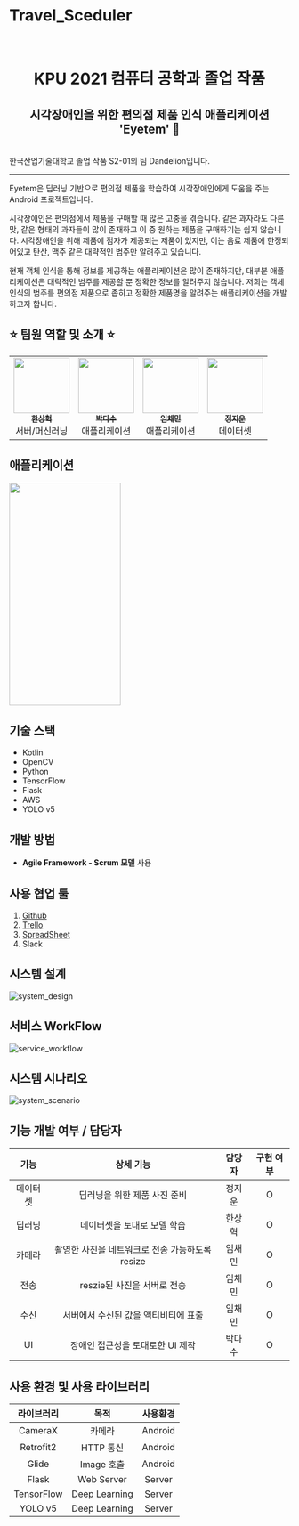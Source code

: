 # Travel_Sceduler
<br>
<h1 align="center"> KPU 2021 컴퓨터 공학과 졸업 작품 </h1>
<h2 align="center"> 시각장애인을 위한 편의점 제품 인식 애플리케이션 'Eyetem' 🏪  </h2>
<br>
한국산업기술대학교 졸업 작품 S2-01의 팀 Dandelion입니다. 

---

Eyetem은 딥러닝 기반으로 편의점 제품을 학습하여 시각장애인에게 도움을 주는 Android 프로젝트입니다. 

시각장애인은 편의점에서 제품을 구매할 때 많은 고충을 겪습니다. 같은 과자라도 다른 맛, 같은 형태의 과자들이 많이 존재하고 이 중 원하는 제품을 구매하기는 쉽지 않습니다. 시각장애인을 위해 제품에 점자가 제공되는 제품이 있지만, 이는 음료 제품에 한정되어있고 탄산, 맥주 같은 대략적인 범주만 알려주고 있습니다.

현재 객체 인식을 통해 정보를 제공하는 애플리케이션은 많이 존재하지만, 대부분 애플리케이션은 대략적인 범주를 제공할 뿐 정확한 정보를 알려주지 않습니다. 저희는 객체 인식의 범주를 편의점 제품으로 좁히고 정확한 제품명을 알려주는 애플리케이션을 개발하고자 합니다.




## ⭐️ **팀원 역할 및 소개** ⭐️

<table>
  <tr>
    <td align="center"><a href="https://github.com/contea95"><img src="https://avatars1.githubusercontent.com/u/64491659?s=400&u=3c39d4f9b95c74c1474c8cc90706155d600f00b8&v=4" width="100px;" alt=""/><br /><sub><b>한상혁</b></sub></a><br />서버/머신러닝</td>
    <td align="center"><a href="https://github.com/dasoopark"><img src="https://avatars3.githubusercontent.com/u/51106039?s=400&u=5c86308a2fa6e33b84bd1623658ffbb3cb19b960&v=4" width="100px;" alt=""/><br /><sub><b>박다수</b></sub></a><br />애플리케이션</td>
    <td align="center"><a href="https://github.com/1007ChaeMin"><img src="https://avatars0.githubusercontent.com/u/19782958?s=400&v=4" width="100px;" alt=""/><br /><sub><b>임채민</b></sub></a><br />애플리케이션</td>
    <td align="center"><a href="https://github.com/Jiwoon22"><img src="https://avatars1.githubusercontent.com/u/51106092?s=400&u=0e2a843114fc9ea40a85f702b4d56657bf4ea481&v=4" width="100px;" alt=""/><br /><sub><b>정지운</b></sub></a><br />데이터셋</td>
  </tr>
</table>

## 애플리케이션 

<img src="./Document/데모.gif" width="200" height="400"/>

## 기술 스택

* Kotlin
* OpenCV
* Python
* TensorFlow
* Flask
* AWS
* YOLO v5


## 개발 방법

- **Agile Framework - Scrum 모델** 사용

## 사용 협업 툴

1. [Github](https://github.com/kpuce2021/Dandelion)
2. [Trello](https://trello.com/b/BMWAK0oT)
3. [SpreadSheet](https://docs.google.com/spreadsheets/d/1auyVjzKxb7iPgwjhEjFhaKm2PBqUoI8BcHxVw9EPz6k/edit?usp=sharing)
4. Slack


## 시스템 설계

![system_design](./Document/210123시스템설계_목표버전.png)


## 서비스 WorkFlow

![service_workflow](./Document/서비스_워크플로우.png)


## 시스템 시나리오

![system_scenario](./Document/시스템_시나리오.png)

## 기능 개발 여부 / 담당자

|   기능   |                    상세 기능                    | 담당자 | 구현 여부 |
| :------: | :---------------------------------------------: | :----: | :-------: |
| 데이터셋 |          딥러닝을 위한 제품 사진 준비           | 정지운 |     O     |
|  딥러닝  |           데이터셋을 토대로 모델 학습           | 한상혁 |     O     |
|  카메라  | 촬영한 사진을 네트워크로 전송 가능하도록 resize | 임채민 |     O     |
|   전송   |           reszie된 사진을 서버로 전송           | 임채민 |     O     |
|   수신   |      서버에서 수신된 값을 액티비티에 표출       | 임채민 |     O     |
|    UI    |        장애인 접근성을 토대로한 UI 제작         | 박다수 |     O     |



## 사용 환경 및 사용 라이브러리

| 라이브러리 |     목적      | 사용환경 |
| :--------: | :-----------: | :------: |
|  CameraX   |    카메라     | Android  |
| Retrofit2  |   HTTP 통신   | Android  |
|   Glide    |  Image 호출   | Android  |
|   Flask    |  Web Server   |  Server  |
| TensorFlow | Deep Learning |  Server  |
|  YOLO v5   | Deep Learning |  Server  |
